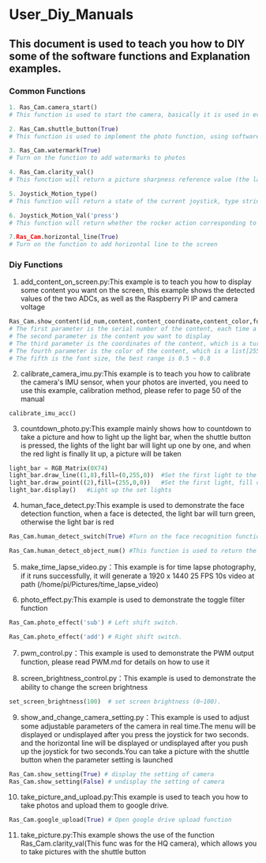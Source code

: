 # User_Diy_Manuals

## This document is used to teach you how to DIY some of the software functions and Explanation examples.

### Common Functions

```python
1. Ras_Cam.camera_start()
# This function is used to start the camera, basically it is used in every example, for the protection of the Raspberry Pi, as long as this function is used, you can press and hold the power button for two seconds to let the Raspberry Pi first normal shutdown, and then after the Raspberry Pi is finished shutting down, finally press the power button twice in a row to directly shut down the power

2. Ras_Cam.shuttle_button(True)  
# This function is used to implement the photo function, using software to achieve the shutter press action.All the pictures was in the Path: /home/pi/Pictures/rascam_picture_file/

3. Ras_Cam.watermark(True)  
# Turn on the function to add watermarks to photos

4. Ras_Cam.clarity_val()
# This function will return a picture sharpness reference value (the larger the return value, the clearer the picture), when you use the RPI HQ Camera, you will need to use this function to facilitate the adjustment of the focus

5. Joystick_Motion_type()
# This function will return a state of the current joystick, type string, such as "'left", "right", "up", "down", "shuttle", "press", "power"

6. Joystick_Motion_Val('press')
# This function will return whether the rocker action corresponding to the incoming parameters is true, if true, it returns 1, otherwise it returns 0. (The incoming parameters can be the above 5 strings)

7.Ras_Cam.horizontal_line(True)
# Turn on the function to add horizontal line to the screen
```
### Diy Functions
1. add_content_on_screen.py:This example is to teach you how to display some content you want on the screen, this example shows the detected values of the two ADCs, as well as the Raspberry Pi IP and camera voltage

```python
Ras_Cam.show_content(id_num,content,content_coordinate,content_color,font_size)
# The first parameter is the serial number of the content, each time a Ras_Cam.show_content is added, the serial number of the next content must be added by one
# The second parameter is the content you want to display
# The third parameter is the coordinates of the content, which is a turple(15,25)
# The fourth parameter is the color of the content, which is a list[255,0,0]
# The fifth is the font size, the best range is 0.5 ~ 0.8
```

2. calibrate_camera_imu.py:This example is to teach you how to calibrate the camera's IMU sensor, when your photos are inverted, you need to use this example, calibration method, please refer to page 50 of the manual
```python
calibrate_imu_acc()
```

3. countdown_photo.py:This example mainly shows how to countdown to take a picture and how to light up the light bar, when the shuttle button is pressed, the lights of the light bar will light up one by one, and when the red light is finally lit up, a picture will be taken

```python
light_bar = RGB_Matrix(0X74) 
light_bar.draw_line((1,8),fill=(0,255,0))  #Set the first light to the eighth light, fill color (fill=(R,G,B))
light_bar.draw_point((2),fill=(255,0,0))   #Set the first light, fill color (fill=(R,G,B))
light_bar.display()   #Light up the set lights
```

4. human_face_detect.py:This example is used to demonstrate the face detection function, when a face is detected, the light bar will turn green, otherwise the light bar is red

```python
Ras_Cam.human_detect_switch(True) #Turn on the face recognition function

Ras_Cam.human_detect_object_num() #This function is used to return the number of faces detected
```

5. make_time_lapse_video.py：This example is for time lapse photography, if it runs successfully, it will generate a 1920 x 1440 25 FPS 10s video at path (/home/pi/Pictures/time_lapse_video) 

6. photo_effect.py:This example is used to demonstrate the toggle filter function
```python
Ras_Cam.photo_effect('sub') # Left shift switch.

Ras_Cam.photo_effect('add') # Right shift switch.
```

7. pwm_control.py：This example is used to demonstrate the PWM output function, please read PWM.md for details on how to use it

8. screen_brightness_control.py：This example is used to demonstrate the ability to change the screen brightness
```python
set_screen_brightness(100)  # set screen brightness (0~100).
```

9. show_and_change_camera_setting.py：This example is used to adjust some adjustable parameters of the camera in real time.The menu will be displayed or undisplayed after you press the joystick for two seconds. and the horizontal line will be displayed or undisplayed after you push up the joystick for two seconds.You can take a picture with the shuttle button when the parameter setting is launched
```python
Ras_Cam.show_setting(True) # display the setting of camera 
Ras_Cam.show_setting(False) # undisplay the setting of camera               
```

10. take_picture_and_upload.py:This example is used to teach you how to take photos and upload them to google drive.
```python
Ras_Cam.google_upload(True) # Open google drive upload function
```

11. take_picture.py:This example shows the use of the function Ras_Cam.clarity_val(This func was for the HQ camera), which allows you to take pictures with the shuttle button


